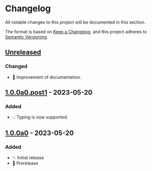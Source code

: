 # Changelog

All notable changes to this project will be documented in this section.

The format is based on
[Keep a Changelog](https://keepachangelog.com/en/1.0.0/),
and this project adheres to
[Semantic Versioning](https://semver.org/spec/v2.0.0.html).

## [Unreleased]

### Changed

- 📖 Improvement of documentation.


## [1.0.0a0.post1] - 2023-05-20

### Added

- 💡 Typing is now supported.


## [1.0.0a0] - 2023-05-20

### Added

- ✨ Initial release
- 🔨 Prerelease

[unreleased]: https://github.com/bedrock-ws/bedrockpy/compare/v1.0.0a0.post1...HEAD
[1.0.0a0.post1]: https://github.com/bedrock-ws/bedrockpy/compare/v1.0.0a0...v1.0.0a0.post1
[1.0.0a0]: https://github.com/bedrock-ws/bedrockpy/releases/v1.0.0a0
